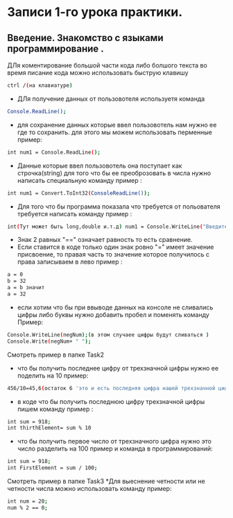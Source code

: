 # Записи 1-го урока практики.
## Введение. Знакомство с языками программирование .
ДЛя коментирование большой части кода либо болшого текста во время писание кода можно использовать быструю клавишу 
```sh
ctrl /(на клавиатуре)
```
* ДЛя получение данных от пользовотеля используетя команда 
```sh
Console.ReadLine();
```
* для сохранение данных которые ввел пользовотель нам нужно ее где то сохранить. для этого мы можем использовать перменные пример:
```sh
int num1 = Console.ReadLine();
```
* Данные которые ввел пользовотель она поступает как строчка(string) для того что бы ее преоброзовать  в числа нужно написать специальную команду пример :
```sh
int num1 = Convert.ToInt32(ConsoleReadLine());
```
* Для того что бы программа показала что требуется от польователя требуется написать  команду пример :
```sh
int(Тут может быть long,double и.т.д) num1 = Console.WriteLine("Введите число");
```
* Знак 2 равных "==" означает равность   то есть сравнение.
* Если ставится в коде только один знак ровно "=" имеет значение присвоение, то правая часть то значение которое получилось с права записываем в лево пример :
```sh
a = 0
b = 32
a = b значит
a = 32
```
* если хотим что бы при ввыводе данных на консоле не сливались цифры либо буквы нужно добавить пробел и поменять команду Пример:
```sh
Console.WriteLine(negNum);(в этом случаее цифры будут сливаться )
Console.Write(negNum+ " ");
```
Смотреть пример в папке Task2

* что бы получить последнее цифру от трехзначной цифры нужно ее поделить на 10
пример:
```sh
456/10=45,6(остаток 6 'это и есть последняя цифра нашей трехзначной цифры) остаток от деление ее команда это "%"
```
*  в коде что бы получить последнюю цифру трехзначной цифры пишем команду пример :
```sh
int sum = 918;
int thirthElement= sum % 10
```
* что бы получить первое число от трехзначного цифра нужно это число разделить на 100 пример и команда в программирований:
```sh
int sum = 918;
int FirstElement = sum / 100;
```
Смотреть пример в папке Task3
*Для выеснение четности или не четности числа можно использовать команду пример:
```sh
int num = 20;
num % 2 == 0;
```